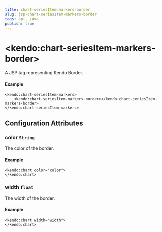 ```yaml
---
title: chart-seriesItem-markers-border
slug: jsp-chart-seriesItem-markers-border
tags: api, java
publish: true
---
```


# \<kendo:chart-seriesItem-markers-border\>
A JSP tag representing Kendo Border.

#### Example
    <kendo:chart-seriesItem-markers>
        <kendo:chart-seriesItem-markers-border></kendo:chart-seriesItem-markers-border>
    </kendo:chart-seriesItem-markers>


## Configuration Attributes


### color `String`

The color of the border.

#### Example
    <kendo:chart color="color">
    </kendo:chart>



### width `float`

The width of the border.

#### Example
    <kendo:chart width="width">
    </kendo:chart>


